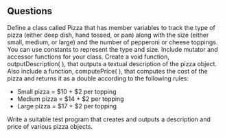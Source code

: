 ## Questions 

Define a class called Pizza that has member variables to track the type of pizza
(either deep dish, hand tossed, or pan) along with the size (either small, medium,
or large) and the number of pepperoni or cheese toppings. You can use constants to
represent the type and size. Include mutator and accessor functions for your class.
Create a void function, outputDescription( ), that outputs a textual description
of the pizza object. Also include a function, computePrice( ), that computes the
cost of the pizza and returns it as a double according to the following rules:

- Small pizza = $10 + $2 per topping
- Medium pizza = $14 + $2 per topping
- Large pizza = $17 + $2 per topping

Write a suitable test program that creates and outputs a description and price of
various pizza objects.
